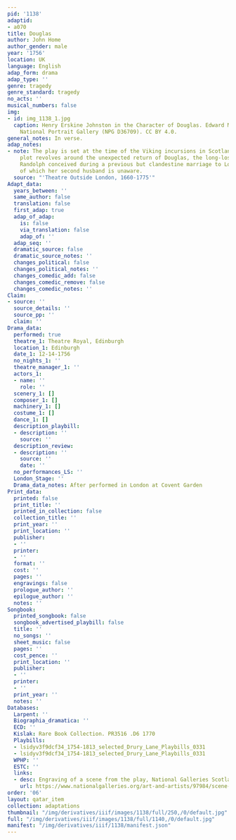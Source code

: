 ```yaml
---
pid: '1138'
adaptid:
- a070
title: Douglas
author: John Home
author_gender: male
year: '1756'
location: UK
language: English
adap_form: drama
adap_type: ''
genre: tragedy
genre_standard: tragedy
no_acts: ''
musical_numbers: false
img:
- id: img_1138_1.jpg
  caption: Henry Erskine Johnston in the Character of Douglas. Edward Mitchell, 1806.
    National Portrait Gallery (NPG D36709). CC BY 4.0.
general_notes: In verse.
adap_notes:
- note: The play is set at the time of the Viking incursions in Scotland, and the
    plot revolves around the unexpected return of Douglas, the long-lost son of Lady
    Randolph conceived during a previous but clandestine marriage to Lord Douglas,
    of which her second husband is unaware.
  source: "'Theatre Outside London, 1660-1775'"
Adapt_data:
  years_between: ''
  same_author: false
  translation: false
  first_adap: true
  adap_of_adap:
    is: false
    via_translation: false
    adap_of: ''
  adap_seq: ''
  dramatic_source: false
  dramatic_source_notes: ''
  changes_political: false
  changes_political_notes: ''
  changes_comedic_add: false
  changes_comedic_remove: false
  changes_comedic_notes: ''
Claim:
- source: ''
  source_details: ''
  source_pp: ''
  claim: ''
Drama_data:
  performed: true
  theatre_1: Theatre Royal, Edinburgh
  location_1: Edinburgh
  date_1: 12-14-1756
  no_nights_1: ''
  theatre_manager_1: ''
  actors_1:
  - name: ''
    role: ''
  scenery_1: []
  composer_1: []
  machinery_1: []
  costume_1: []
  dance_1: []
  description_playbill:
  - description: ''
    source: ''
  description_review:
  - description: ''
    source: ''
    date: ''
  no_performances_LS: ''
  London_Stage: ''
  Drama_data_notes: After performed in London at Covent Garden
Print_data:
  printed: false
  print_title: ''
  printed_in_collection: false
  collection_title: ''
  print_year: ''
  print_location: ''
  publisher:
  - ''
  printer:
  - ''
  format: ''
  cost: ''
  pages: ''
  engravings: false
  prologue_author: ''
  epilogue_author: ''
  notes: ''
Songbook:
  printed_songbook: false
  songbook_advertised_playbill: false
  title: ''
  no_songs: ''
  sheet_music: false
  pages: ''
  cost_pence: ''
  print_location: ''
  publisher:
  - ''
  printer:
  - ''
  print_year: ''
  notes: ''
Databases:
  Larpent: ''
  Biographia_dramatica: ''
  ECD: ''
  Kislak: Rare Book Collection. PR3516 .D6 1770
  Playbills:
  - lsidyv3f9dcf34_1754-1813_selected_Drury_Lane_Playbills_0331
  - lsidyv3f9dcf34_1754-1813_selected_Drury_Lane_Playbills_0331
  WPHP: ''
  ESTC: ''
  links:
  - desc: Engraving of a scene from the play, National Galleries Scotland
    url: https://www.nationalgalleries.org/art-and-artists/97984/scene-play-douglas-john-home
order: '06'
layout: qatar_item
collection: adaptations
thumbnail: "/img/derivatives/iiif/images/1138/full/250,/0/default.jpg"
full: "/img/derivatives/iiif/images/1138/full/1140,/0/default.jpg"
manifest: "/img/derivatives/iiif/1138/manifest.json"
---
```


